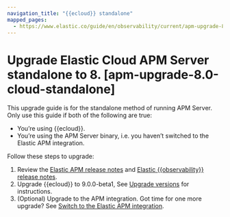 ```yaml
---
navigation_title: "{{ecloud}} standalone"
mapped_pages:
  - https://www.elastic.co/guide/en/observability/current/apm-upgrade-8.0-cloud-standalone.html
---
```




# Upgrade Elastic Cloud APM Server standalone to 8. [apm-upgrade-8.0-cloud-standalone]


This upgrade guide is for the standalone method of running APM Server. Only use this guide if both of the following are true:

* You’re using {{ecloud}}.
* You’re using the APM Server binary, i.e. you haven’t switched to the Elastic APM integration.

Follow these steps to upgrade:

1. Review the [Elastic APM release notes](/release-notes/elastic-apm/release-notes.md) and [Elastic {{observability}} release notes](/release-notes/elastic-observability/release-notes.md).
2. Upgrade {{ecloud}} to 9.0.0-beta1, See [Upgrade versions](../../../deploy-manage/upgrade/deployment-or-cluster.md) for instructions.
3. (Optional) Upgrade to the APM integration. Got time for one more upgrade? See [Switch to the Elastic APM integration](switch-to-elastic-apm-integration.md).

